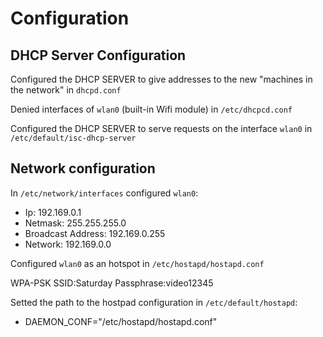 # Configuration

## DHCP Server Configuration

Configured the DHCP SERVER to give addresses to the new "machines in the network" in `dhcpd.conf`

Denied interfaces of `wlan0` (built-in Wifi module) in `/etc/dhcpcd.conf`

Configured the DHCP SERVER to serve requests on the interface `wlan0` in `/etc/default/isc-dhcp-server`


## Network configuration

In `/etc/network/interfaces` configured `wlan0`:  
- Ip: 192.169.0.1 
- Netmask: 255.255.255.0
- Broadcast Address: 192.169.0.255
- Network: 192.169.0.0

Configured `wlan0` as an hotspot in `/etc/hostapd/hostapd.conf`

WPA-PSK
SSID:Saturday
Passphrase:video12345

Setted the path to the hostpad configuration in `/etc/default/hostapd`: 
 - DAEMON_CONF="/etc/hostapd/hostapd.conf"


